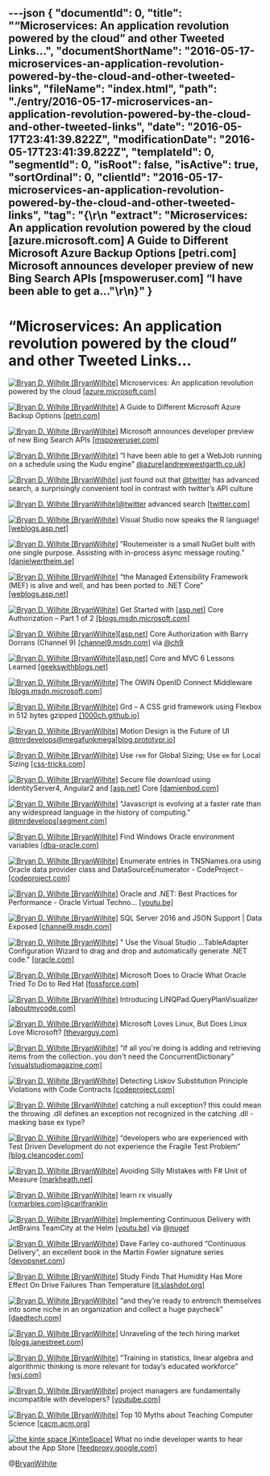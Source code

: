 ---json
{
  "documentId": 0,
  "title": "“Microservices: An application revolution powered by the cloud” and other Tweeted Links…",
  "documentShortName": "2016-05-17-microservices-an-application-revolution-powered-by-the-cloud-and-other-tweeted-links",
  "fileName": "index.html",
  "path": "./entry/2016-05-17-microservices-an-application-revolution-powered-by-the-cloud-and-other-tweeted-links",
  "date": "2016-05-17T23:41:39.822Z",
  "modificationDate": "2016-05-17T23:41:39.822Z",
  "templateId": 0,
  "segmentId": 0,
  "isRoot": false,
  "isActive": true,
  "sortOrdinal": 0,
  "clientId": "2016-05-17-microservices-an-application-revolution-powered-by-the-cloud-and-other-tweeted-links",
  "tag": "{\r\n  \"extract\": \"Microservices: An application revolution powered by the cloud [azure.microsoft.com] A Guide to Different Microsoft Azure Backup Options [petri.com] Microsoft announces developer preview of new Bing Search APIs [mspoweruser.com] “I have been able to get a...\"\r\n}"
}
---

# “Microservices: An application revolution powered by the cloud” and other Tweeted Links…

[<img alt="Bryan D. Wilhite [BryanWilhite]" src="https://songhay.blob.core.windows.net/shared-social-twitter/BryanWilhite.jpeg">](http://t.co/UNdqV0Z1zz "Bryan D. Wilhite [BryanWilhite]") Microservices: An application revolution powered by the cloud [[azure.microsoft.com]](https://azure.microsoft.com/en-us/blog/microservices-an-application-revolution-powered-by-the-cloud/)

[<img alt="Bryan D. Wilhite [BryanWilhite]" src="https://songhay.blob.core.windows.net/shared-social-twitter/BryanWilhite.jpeg">](http://t.co/UNdqV0Z1zz "Bryan D. Wilhite [BryanWilhite]") A Guide to Different Microsoft Azure Backup Options [[petri.com]](https://www.petri.com/guide-different-microsoft-azure-backup-options)

[<img alt="Bryan D. Wilhite [BryanWilhite]" src="https://songhay.blob.core.windows.net/shared-social-twitter/BryanWilhite.jpeg">](http://t.co/UNdqV0Z1zz "Bryan D. Wilhite [BryanWilhite]") Microsoft announces developer preview of new Bing Search APIs [[mspoweruser.com]](http://mspoweruser.com/microsoft-announces-developer-preview-new-bing-search-apis/)

[<img alt="Bryan D. Wilhite [BryanWilhite]" src="https://songhay.blob.core.windows.net/shared-social-twitter/BryanWilhite.jpeg">](http://t.co/UNdqV0Z1zz "Bryan D. Wilhite [BryanWilhite]") “I have been able to get a WebJob running on a schedule using the Kudu engine” [@azure](http://twitter.com/azure)[[andrewwestgarth.co.uk]](http://www.andrewwestgarth.co.uk/blog/post/2016/03/12/Scheduling-a-Webjob-on-Windows-Azure-Pack-Websites-V2.aspx)

[<img alt="Bryan D. Wilhite [BryanWilhite]" src="https://songhay.blob.core.windows.net/shared-social-twitter/BryanWilhite.jpeg">](http://t.co/UNdqV0Z1zz "Bryan D. Wilhite [BryanWilhite]") just found out that [@twitter](http://twitter.com/twitter) has advanced search, a surprisingly convenient tool in contrast with twitter’s API culture

[<img alt="Bryan D. Wilhite [BryanWilhite]" src="https://songhay.blob.core.windows.net/shared-social-twitter/BryanWilhite.jpeg">](http://t.co/UNdqV0Z1zz "Bryan D. Wilhite [BryanWilhite]")[@twitter](http://twitter.com/twitter) advanced search [[twitter.com]](https://twitter.com/search-advanced?lang=en)

[<img alt="Bryan D. Wilhite [BryanWilhite]" src="https://songhay.blob.core.windows.net/shared-social-twitter/BryanWilhite.jpeg">](http://t.co/UNdqV0Z1zz "Bryan D. Wilhite [BryanWilhite]") Visual Studio now speaks the R language! [[weblogs.asp.net]](http://weblogs.asp.net/bswiger/visual-studio-now-speaks-the-r-language)

[<img alt="Bryan D. Wilhite [BryanWilhite]" src="https://songhay.blob.core.windows.net/shared-social-twitter/BryanWilhite.jpeg">](http://t.co/UNdqV0Z1zz "Bryan D. Wilhite [BryanWilhite]") “Routemeister is a small NuGet built with one single purpose. Assisting with in-process async message routing.” [[danielwertheim.se]](http://danielwertheim.se/introducing-routemeister/)

[<img alt="Bryan D. Wilhite [BryanWilhite]" src="https://songhay.blob.core.windows.net/shared-social-twitter/BryanWilhite.jpeg">](http://t.co/UNdqV0Z1zz "Bryan D. Wilhite [BryanWilhite]") “the Managed Extensibility Framework (MEF) is alive and well, and has been ported to .NET Core” [[weblogs.asp.net]](http://weblogs.asp.net/ricardoperes/using-mef-in-net-core?WT.mc_id=DX_MVP4025064)

[<img alt="Bryan D. Wilhite [BryanWilhite]" src="https://songhay.blob.core.windows.net/shared-social-twitter/BryanWilhite.jpeg">](http://t.co/UNdqV0Z1zz "Bryan D. Wilhite [BryanWilhite]") Get Started with [[asp.net]](http://ASP.NET) Core Authorization – Part 1 of 2 [[blogs.msdn.microsoft.com]](https://blogs.msdn.microsoft.com/webdev/2016/03/15/get-started-with-asp-net-core-authorization-part-1-of-2/)

[<img alt="Bryan D. Wilhite [BryanWilhite]" src="https://songhay.blob.core.windows.net/shared-social-twitter/BryanWilhite.jpeg">](http://t.co/UNdqV0Z1zz "Bryan D. Wilhite [BryanWilhite]")[[asp.net]](http://ASP.NET) Core Authorization with Barry Dorrans (Channel 9) [[channel9.msdn.com]](https://channel9.msdn.com/Blogs/Seth-Juarez/ASPNET-Core-Authorization-with-Barry-Dorrans) via [@ch9](http://twitter.com/ch9)

[<img alt="Bryan D. Wilhite [BryanWilhite]" src="https://songhay.blob.core.windows.net/shared-social-twitter/BryanWilhite.jpeg">](http://t.co/UNdqV0Z1zz "Bryan D. Wilhite [BryanWilhite]")[[asp.net]](http://ASP.NET) Core and MVC 6 Lessons Learned [[geekswithblogs.net]](http://geekswithblogs.net/mrsteve/archive/2016/03/15/asp.net-core-mvc-6-lessons.aspx)

[<img alt="Bryan D. Wilhite [BryanWilhite]" src="https://songhay.blob.core.windows.net/shared-social-twitter/BryanWilhite.jpeg">](http://t.co/UNdqV0Z1zz "Bryan D. Wilhite [BryanWilhite]") The OWIN OpenID Connect Middleware [[blogs.msdn.microsoft.com]](https://blogs.msdn.microsoft.com/microsoft_press/2016/03/15/the-owin-openid-connect-middleware/)

[<img alt="Bryan D. Wilhite [BryanWilhite]" src="https://songhay.blob.core.windows.net/shared-social-twitter/BryanWilhite.jpeg">](http://t.co/UNdqV0Z1zz "Bryan D. Wilhite [BryanWilhite]") Grd – A CSS grid framework using Flexbox in 512 bytes gzipped [[1000ch.github.io]](https://1000ch.github.io/grd/)

[<img alt="Bryan D. Wilhite [BryanWilhite]" src="https://songhay.blob.core.windows.net/shared-social-twitter/BryanWilhite.jpeg">](http://t.co/UNdqV0Z1zz "Bryan D. Wilhite [BryanWilhite]") Motion Design is the Future of UI [@tmrdevelops](http://twitter.com/tmrdevelops)[@megafunkmega](http://twitter.com/megafunkmega)[[blog.prototypr.io]](https://blog.prototypr.io/motion-design-is-the-future-of-ui-fc83ce55c02f)

[<img alt="Bryan D. Wilhite [BryanWilhite]" src="https://songhay.blob.core.windows.net/shared-social-twitter/BryanWilhite.jpeg">](http://t.co/UNdqV0Z1zz "Bryan D. Wilhite [BryanWilhite]") Use `rem` for Global Sizing; Use `em` for Local Sizing [[css-tricks.com]](https://css-tricks.com/rem-global-em-local/)

[<img alt="Bryan D. Wilhite [BryanWilhite]" src="https://songhay.blob.core.windows.net/shared-social-twitter/BryanWilhite.jpeg">](http://t.co/UNdqV0Z1zz "Bryan D. Wilhite [BryanWilhite]") Secure file download using IdentityServer4, Angular2 and [[asp.net]](http://ASP.NET) Core [[damienbod.com]](http://damienbod.com/2016/03/14/secure-file-download-using-identityserver4-angular2-and-asp-net-core/)

[<img alt="Bryan D. Wilhite [BryanWilhite]" src="https://songhay.blob.core.windows.net/shared-social-twitter/BryanWilhite.jpeg">](http://t.co/UNdqV0Z1zz "Bryan D. Wilhite [BryanWilhite]") “Javascript is evolving at a faster rate than any widespread language in the history of computing.” [@tmrdevelops](http://twitter.com/tmrdevelops)[[segment.com]](https://segment.com/blog/the-deep-roots-of-js-fatigue/)

[<img alt="Bryan D. Wilhite [BryanWilhite]" src="https://songhay.blob.core.windows.net/shared-social-twitter/BryanWilhite.jpeg">](http://t.co/UNdqV0Z1zz "Bryan D. Wilhite [BryanWilhite]") Find Windows Oracle environment variables [[dba-oracle.com]](http://www.dba-oracle.com/t_windows_oracle_environmental_variables.htm)

[<img alt="Bryan D. Wilhite [BryanWilhite]" src="https://songhay.blob.core.windows.net/shared-social-twitter/BryanWilhite.jpeg">](http://t.co/UNdqV0Z1zz "Bryan D. Wilhite [BryanWilhite]") Enumerate entries in TNSNames.ora using Oracle data provider class and DataSourceEnumerator - CodeProject - [[codeproject.com]](http://www.codeproject.com/Tips/224853/Enumerate-entries-in-TNSNames-ora-using-Oracle-pro)

[<img alt="Bryan D. Wilhite [BryanWilhite]" src="https://songhay.blob.core.windows.net/shared-social-twitter/BryanWilhite.jpeg">](http://t.co/UNdqV0Z1zz "Bryan D. Wilhite [BryanWilhite]") Oracle and .NET: Best Practices for Performance - Oracle Virtual Techno... [[youtu.be]](https://youtu.be/ozMPGmsKcoA)

[<img alt="Bryan D. Wilhite [BryanWilhite]" src="https://songhay.blob.core.windows.net/shared-social-twitter/BryanWilhite.jpeg">](http://t.co/UNdqV0Z1zz "Bryan D. Wilhite [BryanWilhite]") SQL Server 2016 and JSON Support | Data Exposed [[channel9.msdn.com]](https://channel9.msdn.com/Shows/Data-Exposed/SQL-Server-2016-and-JSON-Support)

[<img alt="Bryan D. Wilhite [BryanWilhite]" src="https://songhay.blob.core.windows.net/shared-social-twitter/BryanWilhite.jpeg">](http://t.co/UNdqV0Z1zz "Bryan D. Wilhite [BryanWilhite]") " Use the Visual Studio ...TableAdapter Configuration Wizard to drag and drop and automatically generate .NET code." [[oracle.com]](http://www.oracle.com/technetwork/developer-tools/visual-studio/overview/index-097110.html)

[<img alt="Bryan D. Wilhite [BryanWilhite]" src="https://songhay.blob.core.windows.net/shared-social-twitter/BryanWilhite.jpeg">](http://t.co/UNdqV0Z1zz "Bryan D. Wilhite [BryanWilhite]") Microsoft Does to Oracle What Oracle Tried To Do to Red Hat [[fossforce.com]](http://fossforce.com/2016/03/microsoft-oracle-oracle-tried-red-hat/)

[<img alt="Bryan D. Wilhite [BryanWilhite]" src="https://songhay.blob.core.windows.net/shared-social-twitter/BryanWilhite.jpeg">](http://t.co/UNdqV0Z1zz "Bryan D. Wilhite [BryanWilhite]") Introducing LINQPad.QueryPlanVisualizer [[aboutmycode.com]](http://www.aboutmycode.com/miscellaneous/introducing-linqpad-queryplanvisualizer/)

[<img alt="Bryan D. Wilhite [BryanWilhite]" src="https://songhay.blob.core.windows.net/shared-social-twitter/BryanWilhite.jpeg">](http://t.co/UNdqV0Z1zz "Bryan D. Wilhite [BryanWilhite]") Microsoft Loves Linux, But Does Linux Love Microsoft? [[thevarguy.com]](http://thevarguy.com/open-source-application-software-companies/microsoft-loves-linux-does-linux-love-microsoft)

[<img alt="Bryan D. Wilhite [BryanWilhite]" src="https://songhay.blob.core.windows.net/shared-social-twitter/BryanWilhite.jpeg">](http://t.co/UNdqV0Z1zz "Bryan D. Wilhite [BryanWilhite]") “if all you're doing is adding and retrieving items from the collection..you don't need the ConcurrentDictionary” [[visualstudiomagazine.com]](https://visualstudiomagazine.com/articles/2016/03/01/sharing-information-between-asynchronous-processes.aspx)

[<img alt="Bryan D. Wilhite [BryanWilhite]" src="https://songhay.blob.core.windows.net/shared-social-twitter/BryanWilhite.jpeg">](http://t.co/UNdqV0Z1zz "Bryan D. Wilhite [BryanWilhite]") Detecting Liskov Substitution Principle Violations with Code Contracts [[codeproject.com]](http://www.codeproject.com/Articles/1084933/Detecting-Liskov-Substitution-Principle-Violations)

[<img alt="Bryan D. Wilhite [BryanWilhite]" src="https://songhay.blob.core.windows.net/shared-social-twitter/BryanWilhite.jpeg">](http://t.co/UNdqV0Z1zz "Bryan D. Wilhite [BryanWilhite]") catching a null exception? this could mean the throwing .dll defines an exception not recognized in the catching .dll -masking base ex type?

[<img alt="Bryan D. Wilhite [BryanWilhite]" src="https://songhay.blob.core.windows.net/shared-social-twitter/BryanWilhite.jpeg">](http://t.co/UNdqV0Z1zz "Bryan D. Wilhite [BryanWilhite]") “developers who are experienced with Test Driven Development do not experience the Fragile Test Problem” [[blog.cleancoder.com]](http://blog.cleancoder.com/uncle-bob/2016/03/19/GivingUpOnTDD.html)

[<img alt="Bryan D. Wilhite [BryanWilhite]" src="https://songhay.blob.core.windows.net/shared-social-twitter/BryanWilhite.jpeg">](http://t.co/UNdqV0Z1zz "Bryan D. Wilhite [BryanWilhite]") Avoiding Silly Mistakes with F# Unit of Measure [[markheath.net]](http://markheath.net/post/avoid-silly-mistakes-fsharp-units-of-measure)

[<img alt="Bryan D. Wilhite [BryanWilhite]" src="https://songhay.blob.core.windows.net/shared-social-twitter/BryanWilhite.jpeg">](http://t.co/UNdqV0Z1zz "Bryan D. Wilhite [BryanWilhite]") learn rx visually [[rxmarbles.com]](http://rxmarbles.com/)[@carlfranklin](http://twitter.com/carlfranklin)

[<img alt="Bryan D. Wilhite [BryanWilhite]" src="https://songhay.blob.core.windows.net/shared-social-twitter/BryanWilhite.jpeg">](http://t.co/UNdqV0Z1zz "Bryan D. Wilhite [BryanWilhite]") Implementing Continuous Delivery with JetBrains TeamCity at the Helm [[youtu.be]](https://youtu.be/oExAxNW6ZpQ) via [@nuget](http://twitter.com/nuget)

[<img alt="Bryan D. Wilhite [BryanWilhite]" src="https://songhay.blob.core.windows.net/shared-social-twitter/BryanWilhite.jpeg">](http://t.co/UNdqV0Z1zz "Bryan D. Wilhite [BryanWilhite]") Dave Farley co-authored “Continuous Delivery”, an excellent book in the Martin Fowler signature series [[devopsnet.com]](http://devopsnet.com/2011/08/04/continuous-delivery/)

[<img alt="Bryan D. Wilhite [BryanWilhite]" src="https://songhay.blob.core.windows.net/shared-social-twitter/BryanWilhite.jpeg">](http://t.co/UNdqV0Z1zz "Bryan D. Wilhite [BryanWilhite]") Study Finds That Humidity Has More Effect On Drive Failures Than Temperature [[it.slashdot.org]](https://it.slashdot.org/story/16/03/15/1319200/study-finds-that-humidity-has-more-effect-on-drive-failures-than-temperature?utm_source=feedly1.0mainlinkanon&utm_medium=feed)

[<img alt="Bryan D. Wilhite [BryanWilhite]" src="https://songhay.blob.core.windows.net/shared-social-twitter/BryanWilhite.jpeg">](http://t.co/UNdqV0Z1zz "Bryan D. Wilhite [BryanWilhite]") “and they’re ready to entrench themselves into some niche in an organization and collect a huge paycheck” [[daedtech.com]](http://www.daedtech.com/how-developers-stop-learning-rise-of-the-expert-beginner)

[<img alt="Bryan D. Wilhite [BryanWilhite]" src="https://songhay.blob.core.windows.net/shared-social-twitter/BryanWilhite.jpeg">](http://t.co/UNdqV0Z1zz "Bryan D. Wilhite [BryanWilhite]") Unraveling of the tech hiring market [[blogs.janestreet.com]](https://blogs.janestreet.com/unraveling/)

[<img alt="Bryan D. Wilhite [BryanWilhite]" src="https://songhay.blob.core.windows.net/shared-social-twitter/BryanWilhite.jpeg">](http://t.co/UNdqV0Z1zz "Bryan D. Wilhite [BryanWilhite]") “Training in statistics, linear algebra and algorithmic thinking is more relevant for today’s educated workforce” [[wsj.com]](http://www.wsj.com/articles/calculus-is-so-last-century-1457132991)

[<img alt="Bryan D. Wilhite [BryanWilhite]" src="https://songhay.blob.core.windows.net/shared-social-twitter/BryanWilhite.jpeg">](http://t.co/UNdqV0Z1zz "Bryan D. Wilhite [BryanWilhite]") project managers are fundamentally incompatible with developers? [[youtube.com]](https://www.youtube.com/watch?v=Rzglax8LdaM)

[<img alt="Bryan D. Wilhite [BryanWilhite]" src="https://songhay.blob.core.windows.net/shared-social-twitter/BryanWilhite.jpeg">](http://t.co/UNdqV0Z1zz "Bryan D. Wilhite [BryanWilhite]") Top 10 Myths about Teaching Computer Science [[cacm.acm.org]](http://cacm.acm.org/blogs/blog-cacm/189498-top-10-myths-about-teaching-computer-science/fulltext)

[<img alt="the kinte space [KinteSpace]" src="https://songhay.blob.core.windows.net/shared-social-twitter/KinteSpace.png">](http://t.co/s5roAXuR0y "the kinte space [KinteSpace]") What no indie developer wants to hear about the App Store [[feedproxy.google.com]](http://feedproxy.google.com/~r/TheIphoneBlog/~3/HQ6eG85TPFY/story01.htm)

@[BryanWilhite](https://twitter.com/BryanWilhite)
